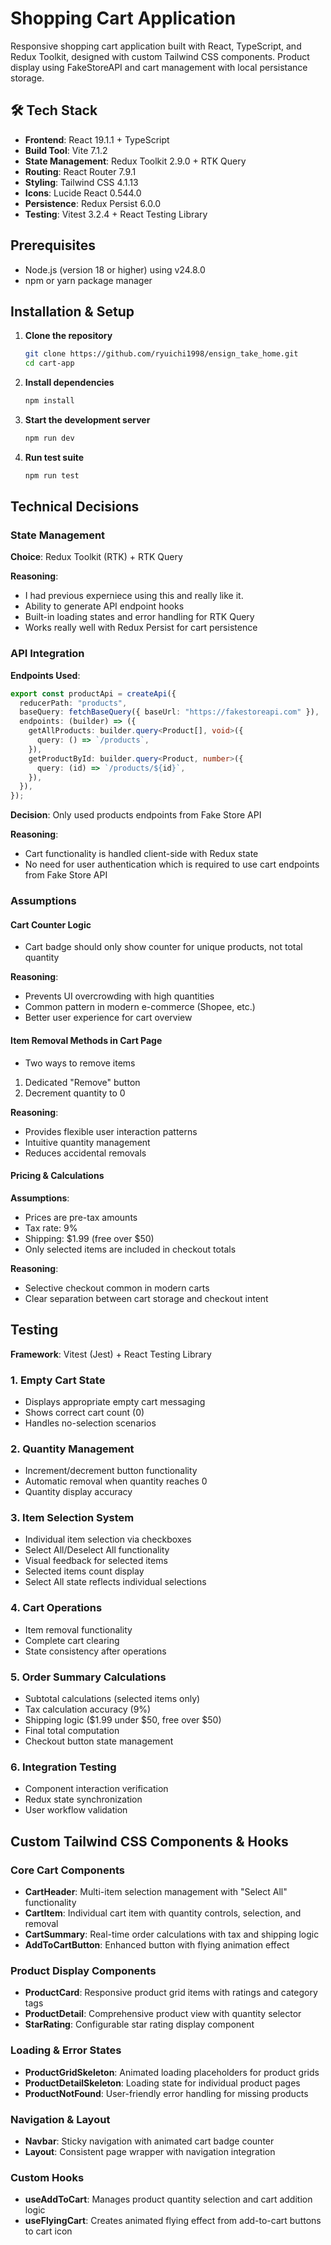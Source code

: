 # Shopping Cart Application

Responsive shopping cart application built with React, TypeScript, and Redux Toolkit, designed with custom Tailwind CSS components. Product display using FakeStoreAPI and cart management with local persistance storage.

## 🛠 Tech Stack

- **Frontend**: React 19.1.1 + TypeScript
- **Build Tool**: Vite 7.1.2
- **State Management**: Redux Toolkit 2.9.0 + RTK Query
- **Routing**: React Router 7.9.1
- **Styling**: Tailwind CSS 4.1.13
- **Icons**: Lucide React 0.544.0
- **Persistence**: Redux Persist 6.0.0
- **Testing**: Vitest 3.2.4 + React Testing Library

## Prerequisites

- Node.js (version 18 or higher) using v24.8.0
- npm or yarn package manager

## Installation & Setup

1. **Clone the repository**
   ```bash
   git clone https://github.com/ryuichi1998/ensign_take_home.git
   cd cart-app
   ```

2. **Install dependencies**
   ```bash
   npm install
   ```

3. **Start the development server**
   ```bash
   npm run dev
   ```
   
4. **Run test suite**
   ```bash
   npm run test
   ```
   
## Technical Decisions 

### State Management
**Choice**: Redux Toolkit (RTK) + RTK Query

**Reasoning**:
- I had previous experniece using this and really like it.
- Ability to generate API endpoint hooks
- Built-in loading states and error handling for RTK Query
- Works really well with Redux Persist for cart persistence

### API Integration
**Endpoints Used**:
```typescript
export const productApi = createApi({
  reducerPath: "products",
  baseQuery: fetchBaseQuery({ baseUrl: "https://fakestoreapi.com" }),
  endpoints: (builder) => ({
    getAllProducts: builder.query<Product[], void>({
      query: () => `/products`,
    }),
    getProductById: builder.query<Product, number>({
      query: (id) => `/products/${id}`,
    }),
  }),
});
```

**Decision**: Only used products endpoints from Fake Store API

**Reasoning**:
- Cart functionality is handled client-side with Redux state
- No need for user authentication which is required to use cart endpoints from Fake Store API

### Assumptions

#### Cart Counter Logic
- Cart badge should only show counter for unique products, not total quantity 

**Reasoning**:
- Prevents UI overcrowding with high quantities
- Common pattern in modern e-commerce (Shopee, etc.)
- Better user experience for cart overview

#### Item Removal Methods in Cart Page
- Two ways to remove items
1. Dedicated "Remove" button
2. Decrement quantity to 0

**Reasoning**:
- Provides flexible user interaction patterns
- Intuitive quantity management
- Reduces accidental removals

#### Pricing & Calculations
**Assumptions**:
- Prices are pre-tax amounts
- Tax rate: 9%
- Shipping: $1.99 (free over $50)
- Only selected items are included in checkout totals

**Reasoning**:
- Selective checkout common in modern carts
- Clear separation between cart storage and checkout intent

## Testing 

**Framework**: Vitest (Jest) + React Testing Library

### 1. Empty Cart State
- Displays appropriate empty cart messaging
- Shows correct cart count (0)
- Handles no-selection scenarios

### 2. Quantity Management
- Increment/decrement button functionality
- Automatic removal when quantity reaches 0
- Quantity display accuracy

### 3. Item Selection System
- Individual item selection via checkboxes
- Select All/Deselect All functionality
- Visual feedback for selected items
- Selected items count display
- Select All state reflects individual selections

### 4. Cart Operations
- Item removal functionality
- Complete cart clearing
- State consistency after operations

### 5. Order Summary Calculations
- Subtotal calculations (selected items only)
- Tax calculation accuracy (9%)
- Shipping logic ($1.99 under $50, free over $50)
- Final total computation
- Checkout button state management

### 6. Integration Testing
- Component interaction verification
- Redux state synchronization
- User workflow validation

## Custom Tailwind CSS Components & Hooks

### Core Cart Components
- **CartHeader**: Multi-item selection management with "Select All" functionality
- **CartItem**: Individual cart item with quantity controls, selection, and removal
- **CartSummary**: Real-time order calculations with tax and shipping logic
- **AddToCartButton**: Enhanced button with flying animation effect

### Product Display Components
- **ProductCard**: Responsive product grid items with ratings and category tags
- **ProductDetail**: Comprehensive product view with quantity selector
- **StarRating**: Configurable star rating display component

### Loading & Error States
- **ProductGridSkeleton**: Animated loading placeholders for product grids
- **ProductDetailSkeleton**: Loading state for individual product pages
- **ProductNotFound**: User-friendly error handling for missing products

### Navigation & Layout
- **Navbar**: Sticky navigation with animated cart badge counter
- **Layout**: Consistent page wrapper with navigation integration

### Custom Hooks
- **useAddToCart**: Manages product quantity selection and cart addition logic
- **useFlyingCart**: Creates animated flying effect from add-to-cart buttons to cart icon
